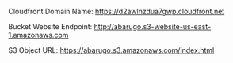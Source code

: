 Cloudfront Domain Name: https://d2awlnzdua7gwp.cloudfront.net

Bucket Website Endpoint: http://abarugo.s3-website-us-east-1.amazonaws.com

S3 Object URL: https://abarugo.s3.amazonaws.com/index.html
